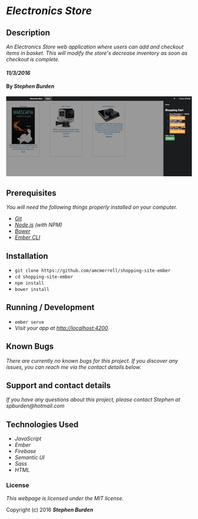 # _Electronics Store_

## Description
_An Electronics Store web application where users can add and checkout items in basket. This will modify the store's decrease inventory as soon as checkout is complete._

#### _11/3/2016_

#### By _**Stephen Burden**_

<img src="public/assets/images/screenshot3.png" alt="a screenshot of the site">

## Prerequisites

_You will need the following things properly installed on your computer._

* _[Git](http://git-scm.com/)_
* _[Node.js](http://nodejs.org/) (with NPM)_
* _[Bower](http://bower.io/)_
* _[Ember CLI](http://ember-cli.com/)_

## Installation

* `git clone https://github.com/amcmerrell/shopping-site-ember`
* `cd shopping-site-ember`
* `npm install`
* `bower install`

## Running / Development

* `ember serve`
* _Visit your app at [http://localhost:4200](http://localhost:4200)._

## Known Bugs
_There are currently no known bugs for this project. If you discover any issues, you can reach me via the contact details below._

## Support and contact details
_If you have any questions about this project, please contact Stephen at spburden@hotmail.com_

## Technologies Used
* _JavaScript_
* _Ember_
* _Firebase_
* _Semantic UI_
* _Sass_
* _HTML_

### License

*This webpage is licensed under the MIT license.*

Copyright (c) 2016 **_Stephen Burden_**
